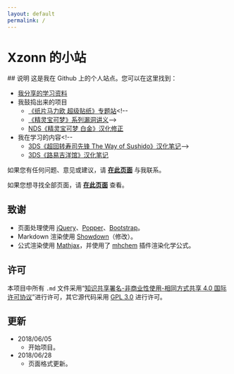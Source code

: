 ```yaml
---
layout: default
permalink: /
---
```

<h1 id="contentTitle">Xzonn 的小站</h1>
## 说明
这是我在 Github 上的个人站点。您可以在这里找到：

* [我分享的学习资料](/学习区/)
* 我鼓捣出来的项目
  * [《纸片马力欧 超级贴纸》专题站](/PaperMario/)<!--
  * [《精灵宝可梦》系列漏洞讲义](/精灵宝可梦-漏洞/)-->
  * [NDS《精灵宝可梦 白金》汉化修正](/精灵宝可梦-汉化修正/)
* 我在学习的内容<!--
  * [3DS《超回转寿司先锋 The Way of Sushido》汉化笔记](/寿司先锋-汉化/)-->
  * [3DS《路易吉洋馆》汉化笔记](/路易吉洋馆-汉化/)

如果您有任何问题、意见或建议，请 **[在此页面](https://github.com/Xzonn/Xzonn.github.io/issues)** 与我联系。

如果您想寻找全部页面，请 **[在此页面](/pages)** 查看。

## 致谢
* 页面处理使用 [jQuery](https://jquery.com/)、[Popper](https://popper.js.org/)、[Bootstrap](https://getbootstrap.com/)。
* Markdown 渲染使用 [Showdown](https://github.com/showdownjs/showdown)（修改）。
* 公式渲染使用 [Mathjax](https://www.mathjax.org/)，并使用了 [mhchem](https://github.com/mhchem/MathJax-mhchem) 插件渲染化学公式。

## 许可
本项目中所有 `.md` 文件采用“[知识共享署名-非商业性使用-相同方式共享 4.0 国际许可协议](http://creativecommons.org/licenses/by-nc-sa/4.0/)”进行许可，其它源代码采用 [GPL 3.0](https://github.com/Xzonn/xzonn.github.io/blob/master/LICENSE) 进行许可。

## 更新
* 2018/06/05
  * 开始项目。
* 2018/06/28
  * 页面格式更新。